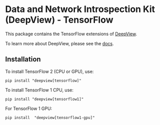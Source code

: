 # Data and Network Introspection Kit (DeepView) - TensorFlow

This package contains the TensorFlow extensions of [DeepView](https://github.com/satishlokkoju/deepview).

To learn more about DeepView, please see the [docs](https://betterwithdata.github.io/deepview).

## Installation

To install TensorFlow 2 (CPU or GPU), use:
```
pip install "deepview[tensorflow]"
```

To install TensorFlow 1 CPU, use:
```
pip install "deepview[tensorflow1]"
```

For TensorFlow 1 GPU:
```
pip install  "deepview[tensorflow1-gpu]"
```
